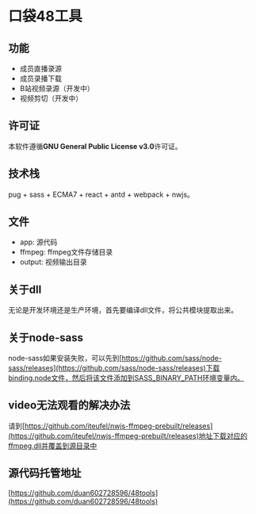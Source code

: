 # 口袋48工具

## 功能
* 成员直播录源
* 成员录播下载
* B站视频录源（开发中）
* 视频剪切（开发中）

## 许可证
本软件遵循**GNU General Public License v3.0**许可证。

## 技术栈
pug + sass + ECMA7 + react + antd + webpack + nwjs。  

## 文件
* app: 源代码
* ffmpeg: ffmpeg文件存储目录
* output: 视频输出目录

## 关于dll
无论是开发环境还是生产环境，首先要编译dll文件，将公共模块提取出来。

## 关于node-sass
node-sass如果安装失败，可以先到[https://github.com/sass/node-sass/releases](https://github.com/sass/node-sass/releases)下载binding.node文件，然后将该文件添加到SASS_BINARY_PATH环境变量内。

## video无法观看的解决办法
请到[https://github.com/iteufel/nwjs-ffmpeg-prebuilt/releases](https://github.com/iteufel/nwjs-ffmpeg-prebuilt/releases)地址下载对应的ffmpeg.dll并覆盖到源目录中

## 源代码托管地址
[https://github.com/duan602728596/48tools](https://github.com/duan602728596/48tools)